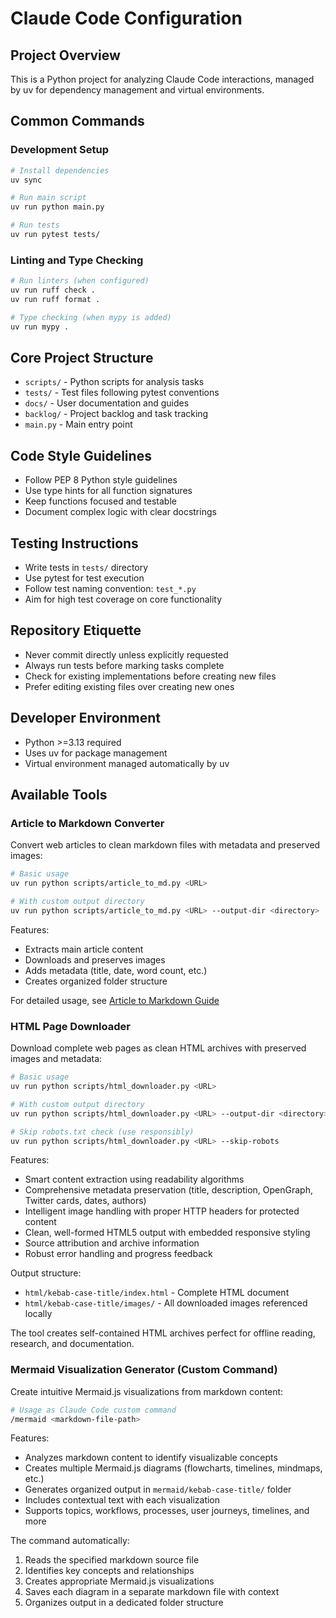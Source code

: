 # Claude Code Configuration

## Project Overview
This is a Python project for analyzing Claude Code interactions, managed by uv for dependency management and virtual environments.

## Common Commands

### Development Setup
```bash
# Install dependencies
uv sync

# Run main script
uv run python main.py

# Run tests
uv run pytest tests/
```

### Linting and Type Checking
```bash
# Run linters (when configured)
uv run ruff check .
uv run ruff format .

# Type checking (when mypy is added)
uv run mypy .
```

## Core Project Structure
- `scripts/` - Python scripts for analysis tasks
- `tests/` - Test files following pytest conventions
- `docs/` - User documentation and guides
- `backlog/` - Project backlog and task tracking
- `main.py` - Main entry point

## Code Style Guidelines
- Follow PEP 8 Python style guidelines
- Use type hints for all function signatures
- Keep functions focused and testable
- Document complex logic with clear docstrings

## Testing Instructions
- Write tests in `tests/` directory
- Use pytest for test execution
- Follow test naming convention: `test_*.py`
- Aim for high test coverage on core functionality

## Repository Etiquette
- Never commit directly unless explicitly requested
- Always run tests before marking tasks complete
- Check for existing implementations before creating new files
- Prefer editing existing files over creating new ones

## Developer Environment
- Python >=3.13 required
- Uses uv for package management
- Virtual environment managed automatically by uv

## Available Tools

### Article to Markdown Converter
Convert web articles to clean markdown files with metadata and preserved images:

```bash
# Basic usage
uv run python scripts/article_to_md.py <URL>

# With custom output directory
uv run python scripts/article_to_md.py <URL> --output-dir <directory>
```

Features:
- Extracts main article content
- Downloads and preserves images
- Adds metadata (title, date, word count, etc.)
- Creates organized folder structure

For detailed usage, see [Article to Markdown Guide](docs/article-to-md-guide.md)

### HTML Page Downloader
Download complete web pages as clean HTML archives with preserved images and metadata:

```bash
# Basic usage
uv run python scripts/html_downloader.py <URL>

# With custom output directory
uv run python scripts/html_downloader.py <URL> --output-dir <directory>

# Skip robots.txt check (use responsibly)
uv run python scripts/html_downloader.py <URL> --skip-robots
```

Features:
- Smart content extraction using readability algorithms
- Comprehensive metadata preservation (title, description, OpenGraph, Twitter cards, dates, authors)
- Intelligent image handling with proper HTTP headers for protected content
- Clean, well-formed HTML5 output with embedded responsive styling
- Source attribution and archive information
- Robust error handling and progress feedback

Output structure:
- `html/kebab-case-title/index.html` - Complete HTML document
- `html/kebab-case-title/images/` - All downloaded images referenced locally

The tool creates self-contained HTML archives perfect for offline reading, research, and documentation.

### Mermaid Visualization Generator (Custom Command)
Create intuitive Mermaid.js visualizations from markdown content:

```bash
# Usage as Claude Code custom command
/mermaid <markdown-file-path>
```

Features:
- Analyzes markdown content to identify visualizable concepts
- Creates multiple Mermaid.js diagrams (flowcharts, timelines, mindmaps, etc.)
- Generates organized output in `mermaid/kebab-case-title/` folder
- Includes contextual text with each visualization
- Supports topics, workflows, processes, user journeys, timelines, and more

The command automatically:
1. Reads the specified markdown source file
2. Identifies key concepts and relationships
3. Creates appropriate Mermaid.js visualizations
4. Saves each diagram in a separate markdown file with context
5. Organizes output in a dedicated folder structure